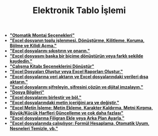﻿---
title: Elektronik Tablo İşlemi
second_title: Documen
type: docs
url: /tr/spreadsheet-operations/
keywords: Learn how to work with Aspose Cells Cloud file
description: Aspose Cells Cloud dosyasıyla nasıl çalışacağınızı öğrenin. SDK, Android, C#, Go, Java, NodeJS, Perl, PHP, Python, Ruby ve Swift gibi çeşitli geliştirme dillerini destekler.
weight: 100
kwords: Excel, Office Bulut, REST API, Elektronik Tablo, PDF, CSV, Json, Markdown, Dosyalar ve Depolama
---
- **["Otomatik Montaj Seçenekleri"](https://docs.aspose.cloud/cells/auto-fitter-options/)**
- **["Excel dosyanın toplu işlenmesi. Dönüştürme, Kilitleme, Koruma, Bölme ve Kilidi Açma."](https://docs.aspose.cloud/cells/batch/)**
- **["Excel dosyalarını sıkıştırın ve onarın."](https://docs.aspose.cloud/cells/compress-and-repair-excel-files/)**
- **["Excel dosyasını başka bir biçime dönüştürün veya farklı şekilde kaydedin."](https://docs.aspose.cloud/cells/conversion-and-save-as/)**
- **["Çalışma Kitabı Seçeneklerini Dönüştür"](https://docs.aspose.cloud/cells/convert-workbook-options/)**
- **["Excel Dosyaları Oluştur veya Excel Raporları Oluştur."](https://docs.aspose.cloud/cells/creating-files-and-reports/)**
- **["Excel dosyalarına veri aktarın ve Excel dosyalarındaki verileri dışa aktarın."](https://docs.aspose.cloud/cells/data-import-and-export/)**
- **["Excel dosyalarını şifreleyin, şifresini çözün ve dijital imzalayın."](https://docs.aspose.cloud/cells/protect/)**
- **["Dosya Bilgileri"](https://docs.aspose.cloud/cells/file-info/)**
- **["Excel dosyalarını birleştir ve böl."](https://docs.aspose.cloud/cells/merge-and-split/)**
- **["Excel dosyalarındaki metin içeriğini ara ve değiştir."](https://docs.aspose.cloud/cells/search-and-replace/)**
- **["Excel Metin İşleme: Metin Ekleme, Karakter Kaldırma, Metni Kırpma, Büyük/Küçük Harfleri Güncelleme ve çok daha fazlası"](https://docs.aspose.cloud/cells/text-processing/)**
- **["Excel dosyalarına Filigran Ekle veya Arka Plan Ayarla."](https://docs.aspose.cloud/cells/watermark-and-background/)**
- **["Excel dosyalarında çalışılıyor: Formül Hesaplama, Otomatik Uyum, Nesneleri Temizle, vb."](https://docs.aspose.cloud/cells/workbook/)**
